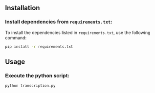## Installation

### Install dependencies from `requirements.txt`:

To install the dependencies listed in `requirements.txt`, use the following command:

```bash
pip install -r requirements.txt
```

## Usage

### Execute the python script:
```bash
python transcription.py  
```